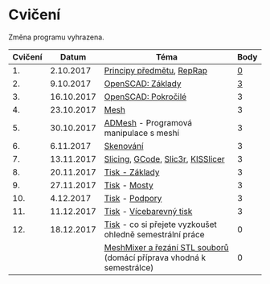 # Cvičení

Změna programu vyhrazena.

| Cvičení |    Datum   |                                            Téma                                          | Body                                                          |
|---------|------------|------------------------------------------------------------------------------------------|---------------------------------------------------------------|
| 1.      | 2.10.2017  | [Principy předmětu](course.md), [RepRap](reprap.md)                                      | [0](https://github.com/3DprintFIT/B171A-Username-Assignment)  |
| 2.      | 9.10.2017  | [OpenSCAD: Základy](openscad.md)                                                         | [3](https://github.com/3DprintFIT/B171A-OpenSCAD1-Assignment) |
| 3.      | 16.10.2017 | [OpenSCAD: Pokročilé](openscad.md)                                                       | 3                                                             |
| 4.      | 23.10.2017 | [Mesh](mesh.md)                                                                          | 3                                                             |
| 5.      | 30.10.2017 | [ADMesh](admesh.md) - Programová manipulace s meshí                                      | 3                                                             |
| 6.      | 6.11.2017  | [Skenování](scan.md)                                                                     | 3                                                             |
| 7.      | 13.11.2017 | [Slicing](slicing.md), [GCode](gcode.md), [Slic3r](slic3r.md), [KISSlicer](kisslicer.md) | 3                                                             |
| 8.      | 20.11.2017 | [Tisk - Základy](printing.md)                                                            | 3                                                             |
| 9.      | 27.11.2017 | [Tisk](printing.md) - [Mosty](bridges.md)                                                | 3                                                             |
| 10.     | 4.12.2017  | [Tisk](printing.md) - [Podpory](supports.md)                                             | 3                                                             |
| 11.     | 11.12.2017 | [Tisk](printing.md) - [Vícebarevný tisk](multicolor.md)                                  | 3                                                             |
| 12.     | 18.12.2017 | [Tisk](printing.md) - co si přejete vyzkoušet ohledně semestrální práce                  | 0                                                             |
|         |            | [MeshMixer a řezání STL souborů](meshmixer.md) (domácí příprava vhodná k semestrálce)    | 0                                                             |
